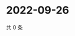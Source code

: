 # 2022-09-26

共 0 条

<!-- BEGIN WEIBO -->
<!-- 最后更新时间 Mon Sep 26 2022 03:14:13 GMT+0800 (China Standard Time) -->

<!-- END WEIBO -->
